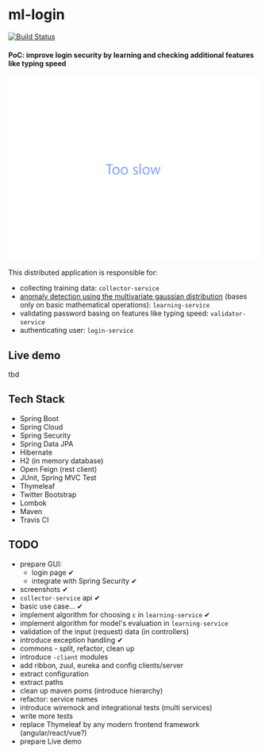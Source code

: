 # ml-login
 [![Build Status](https://travis-ci.org/tomekceszke/ml-login.svg?branch=master)](https://travis-ci.org/tomekceszke/ml-login)
#### PoC: improve login security by learning and checking additional features like typing speed
 
![demo](doc/img/demo.gif)

This distributed application is responsible for:
* collecting training data: `collector-service`
* [anomaly detection using the multivariate gaussian distribution](https://www.coursera.org/lecture/machine-learning/anomaly-detection-using-the-multivariate-gaussian-distribution-DnNr9) (bases only on basic mathematical operations): `learning-service`
* validating password basing on features like typing speed: `validator-service`
* authenticating user: `login-service`
  

## Live demo
tbd

## Tech Stack
- Spring Boot
- Spring Cloud
- Spring Security
- Spring Data JPA
- Hibernate
- H2 (in memory database)
- Open Feign (rest client)
- JUnit, Spring MVC Test
- Thymeleaf
- Twitter Bootstrap
- Lombok
- Maven
- Travis CI

## TODO
- prepare GUI:
    - login page ✔
    - integrate with Spring Security ✔
- screenshots ✔  
- `collector-service` api ✔
- basic use case... ✔
- implement algorithm for choosing `ε` in `learning-service` ✔
- implement algorithm for model's evaluation in `learning-service`    
- validation of the input (request) data (in controllers)
- introduce exception handling ✔
- commons - split, refactor, clean up    
- introduce `-client` modules
- add ribbon, zuul, eureka and config clients/server
- extract configuration
- extract paths
- clean up maven poms (introduce hierarchy)    
- refactor: service names
- introduce wiremock and integrational tests (multi services)
- write more tests
- replace Thymeleaf by any modern frontend framework (angular/react/vue?)
- prepare Live demo    
    
    
